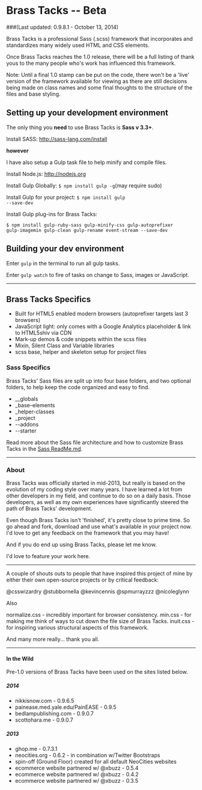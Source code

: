 # Brass Tacks -- Beta
###(Last updated: 0.9.8.1 - October 13, 2014)

Brass Tacks is a professional Sass (.scss) framework that incorporates and standardizes many widely used HTML and CSS elements.

Once Brass Tacks reaches the 1.0 release, there will be a full listing of thank yous to the many people who's work has influenced this framework.

Note: Until a final 1.0 stamp can be put on the code, there won't be a 'live' version of the framework available for viewing as there are still decisions being made on class names and some final thoughts to the structure of the files and base styling.



## Setting up your development environment

The only thing you <b>need</b> to use Brass Tacks is <b>Sass v 3.3+</b>.

Install SASS: http://sass-lang.com/install

__however__

I have also setup a Gulp task file to help minify and compile files.

Install Node.js: http://nodejs.org

Install Gulp Globally: <code>$ npm install gulp -g</code>(may require sudo)

Install Gulp for your project: <code>$ npm install gulp --save-dev</code>

Install Gulp plug-ins for Brass Tacks:

<code>$ npm install gulp-ruby-sass gulp-minify-css gulp-autoprefixer gulp-imagemin gulp-clean gulp-rename event-stream --save-dev</code>



## Building your dev environment

Enter <code>gulp</code> in the terminal to run all gulp tasks.

Enter <code>gulp watch</code> to fire of tasks on change to Sass, images or JavaScript.


<hr />


## Brass Tacks Specifics

* Built for HTML5 enabled modern browsers (autoprefixer targets last 3 browsers)
* JavaScript light: only comes with a Google Analytics placeholder & link to HTML5shiv via CDN
* Mark-up demos & code snippets within the scss files
* Mixin, Silent Class and Variable libraries
* scss base, helper and skeleton setup for project files


### Sass Specifics

Brass Tacks' Sass files are split up into four base folders, and two optional folders, to help keep the code organized and easy to find.

* __globals
* _base-elements
* _helper-classes
* _project
* --addons
* --starter

Read more about the Sass file architecture and how to customize Brass Tacks in the <a href="https://github.com/scottaohara/Brass-Tacks/blob/master/_develop/sass/README.md">Sass ReadMe.md</a>.


<hr />


### About

Brass Tacks was officially started in mid-2013, but really is based on the evolution of my coding style over many years. I have learned a lot from other developers in my field, and continue to do so on a daily basis. Those developers, as well as my own experiences have significantly steered the path of Brass Tacks' development.

Even though Brass Tacks isn't 'finished', it's pretty close to prime time. So go ahead and fork, download and use what's available in your project now. I'd love to get any feedback on the framework that you may have!

And if you do end up using Brass Tacks, please let me know.

I'd love to feature your work here.

<hr />

A couple of shouts outs to people that have inspired this project of mine by either their own open-source projects or by critical feedback:

@csswizardry
@stubbornella
@kevincennis
@spmurrayzzz
@nicoleglynn

Also

normalize.css - incredibly important for browser consistency.
min.css - for making me think of ways to cut down the file size of Brass Tacks.
inuit.css - for inspiring various structural aspects of this framework.

And many more really... thank you all.



<hr  />


#### In the Wild

Pre-1.0 versions of Brass Tacks have been used on the sites listed below.

##### 2014
* nikkisnow.com - 0.9.6.5
* painease.med.yale.edu/PainEASE - 0.9.5
* bedlampublishing.com - 0.9.0.7
* scottohara.me - 0.9.0.7

##### 2013
* ghop.me - 0.7.3.1
* neocities.org - 0.6.2 - in combination w/Twitter Bootstraps
* spin-off (Ground Floor) created for all default NeoCities websites
* ecommerce website partnered w/ @xbuzz - 0.5.4
* ecommerce website partnered w/ @xbuzz - 0.4.2
* ecommerce website partnered w/ @xbuzz - 0.3.5
